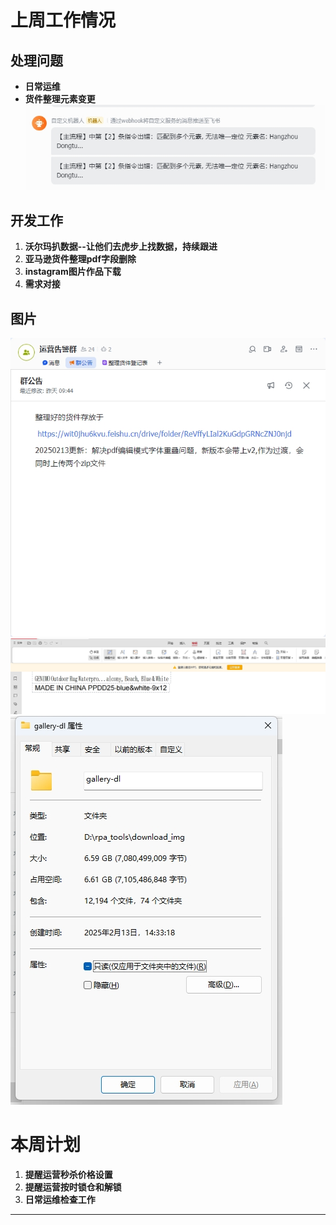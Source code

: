 # 上周工作情况
## **处理问题**
- **日常运维**
- **货件整理元素变更**
**![图片alt](./20250217/微信截图_20250212113034.png "提示")**
## **开发工作**
1. **沃尔玛扒数据--让他们去虎步上找数据，持续跟进**
2. **亚马逊货件整理pdf字段删除**
3. **instagram图片作品下载**
4. **需求对接**

## **图片**
**![图片alt](./20250217/微信截图_20250214085802.png "提示")**
**![图片alt](./20250217/微信截图_20250214134714.png "提示")**
**![图片alt](./20250217/微信截图_20250213182207.png "提示")**

# 本周计划
1. **提醒运营秒杀价格设置**
2. **提醒运营按时锁仓和解锁**
3. **日常运维检查工作**


---
